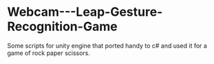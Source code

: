 # Webcam---Leap-Gesture-Recognition-Game

Some scripts for unity engine that ported handy to c# and used it for a game of rock paper scissors. 
